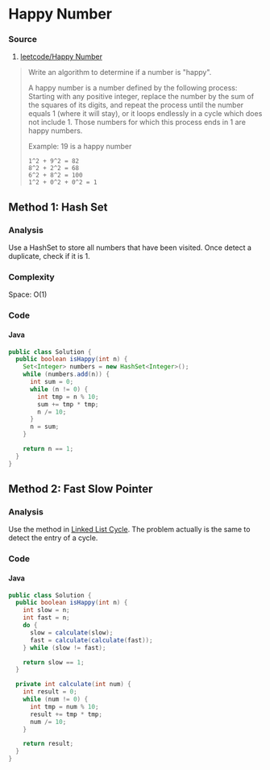 # Happy Number
### Source
1. [leetcode/Happy Number](https://leetcode.com/problems/happy-number/)

> Write an algorithm to determine if a number is "happy".
>
> A happy number is a number defined by the following process: Starting with any positive integer, replace the number by the sum of the squares of its digits, and repeat the process until the number equals 1 (where it will stay), or it loops endlessly in a cycle which does not include 1. Those numbers for which this process ends in 1 are happy numbers.
>
> Example: 19 is a happy number
>
>     1^2 + 9^2 = 82
>     8^2 + 2^2 = 68
>     6^2 + 8^2 = 100
>     1^2 + 0^2 + 0^2 = 1

## Method 1: Hash Set
### Analysis
Use a HashSet to store all numbers that have been visited. Once detect a duplicate, check if it is 1.

### Complexity
Space: O(1)

### Code
#### Java
```java
public class Solution {
  public boolean isHappy(int n) {
    Set<Integer> numbers = new HashSet<Integer>();
    while (numbers.add(n)) {
      int sum = 0;
      while (n != 0) {
        int tmp = n % 10;
        sum += tmp * tmp;
        n /= 10;
      }
      n = sum;
    }

    return n == 1;
  }
}
```

## Method 2: Fast Slow Pointer
### Analysis
Use the method in [Linked List Cycle](http://wxx5433.github.io/leetcode-linked-list-cycle.html). The problem actually is the same to detect the entry of a cycle. 

### Code
#### Java
```java
public class Solution {
  public boolean isHappy(int n) {
    int slow = n;
    int fast = n;
    do {
      slow = calculate(slow);
      fast = calculate(calculate(fast));
    } while (slow != fast);

    return slow == 1;
  }

  private int calculate(int num) {
    int result = 0;
    while (num != 0) {
      int tmp = num % 10;
      result += tmp * tmp;
      num /= 10;
    }

    return result;
  }
}
```

